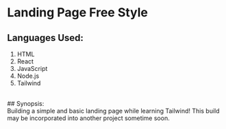 # Landing Page Free Style
## Languages Used:
1. HTML
2. React
3. JavaScript
4. Node.js
5. Tailwind
<br>
## Synopsis:
<br>
Building a simple and basic landing page while learning Tailwind! This build may be incorporated into another project sometime soon.
